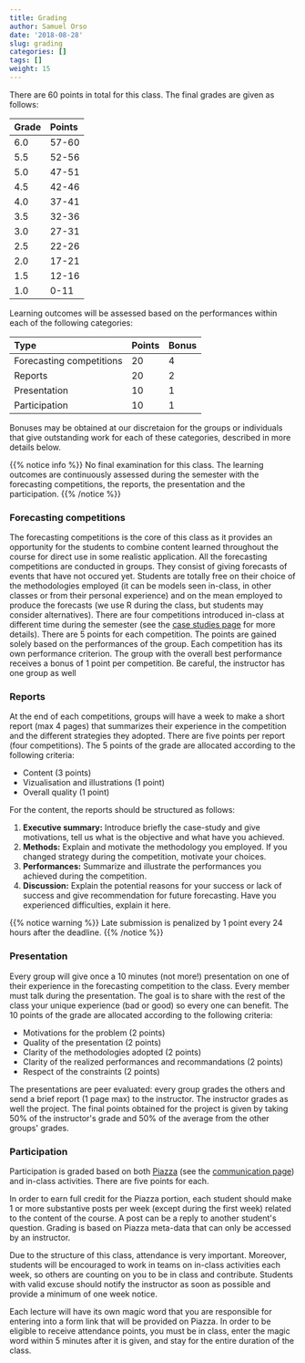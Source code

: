 ```yaml
---
title: Grading
author: Samuel Orso
date: '2018-08-28'
slug: grading
categories: []
tags: []
weight: 15
---
```



There are 60 points in total for this class. The final grades are given as follows:

Grade | Points
:-- | :--
6.0 | 57-60
5.5 | 52-56
5.0 | 47-51
4.5 | 42-46
4.0 | 37-41
3.5 | 32-36
3.0 | 27-31
2.5 | 22-26
2.0 | 17-21
1.5 | 12-16
1.0 | 0-11

Learning outcomes will be assessed based on the performances within each of the following categories:

Type | Points | Bonus
:-- | :-- | :--
Forecasting competitions | 20 | 4
Reports | 20 | 2
Presentation | 10 | 1
Participation | 10 | 1

Bonuses may be obtained at our discretaion for the groups or individuals that give outstanding work for each of these categories, described in more details below.

{{% notice info %}}
No final examination for this class. The learning outcomes are continuously assessed during the semester with the forecasting competitions, the reports, the presentation and the participation.
{{% /notice %}}

### Forecasting competitions
The forecasting competitions is the core of this class as it provides an opportunity for the students to combine content learned throughout the course for direct use in some realistic application. All the forecasting competitions are conducted in groups. They consist of giving forecasts of events that have not occured yet. Students are totally free on their choice of the methodologies employed (it can be models seen in-class, in other classes or from their personal experience) and on the mean employed to produce the forecasts (we use R during the class, but students may consider alternatives). There are four competitions introduced in-class at different time during the semester (see the [case studies page](https://ptds2018.netlify.com/project/) for more details). There are 5 points for each competition. The points are gained solely based on the performances of the group. Each competition has its own performance criterion. The group with the overall best performance receives a bonus of 1 point per competition. Be careful, the instructor has one group as well <i class="fas fa-grin-tongue"></i>

### Reports
At the end of each competitions, groups will have a week to make a short report (max 4 pages) that summarizes their experience in the competition and the different strategies they adopted. There are five points per report (four competitions). The 5 points of the grade are allocated according to the following criteria:

- Content (3 points)
- Vizualisation and illustrations (1 point)  
- Overall quality (1 point)   

For the content, the reports should be structured as follows: 

1. **Executive summary:** Introduce briefly the case-study and give motivations, tell us what is the objective and what have you achieved.  
2. **Methods:** Explain and motivate the methodology you employed. If you changed strategy during the competition, motivate your choices. 
3. **Performances:** Summarize and illustrate the performances you achieved during the competition.    
4. **Discussion:** Explain the potential reasons for your success or lack of success and give recommendation for future forecasting. Have you experienced difficulties, explain it here.

{{% notice warning %}}
Late submission is penalized by 1 point every 24 hours after the deadline.
{{% /notice %}}

### Presentation
Every group will give once a 10 minutes (not more!) presentation on one of their experience in the forecasting competition to the class. Every member must talk during the presentation. The goal is to share with the rest of the class your unique experience (bad or good) so every one can benefit. The 10 points of the grade are allocated according to the following criteria:

- Motivations for the problem (2 points)  
- Quality of the presentation (2 points)  
- Clarity of the methodologies adopted (2 points)  
- Clarity of the realized performances and recommandations (2 points)
- Respect of the constraints (2 points)  

The presentations are peer evaluated: every group grades the others and send a brief report (1 page max) to the instructor. The instructor grades as well the project. The final points obtained for the project is given by taking 50% of the instructor's grade and 50% of the average from the other groups' grades.

### Participation
Participation is graded based on both [Piazza](https://piazza.com/unil.ch/fall2018/fc2018/home) (see the [communication page](https://fc2018.netlify.com/syllabus/communication/)) and in-class activities. There are five points for each. 

In order to earn full credit for the Piazza portion, each student should make 1 or more substantive posts per week (except during the first week) related to the content of the course. A post can be a reply to another student's question. Grading is based on Piazza meta-data that can only be accessed by an instructor.

Due to the structure of this class, attendance is very important. Moreover, students will be encouraged to work in teams on in-class activities each week, so others are counting on you to be in class and contribute. Students with valid excuse should notify the instructor as soon as possible and provide a minimum of one week notice.

Each lecture will have its own magic word that you are responsible for entering into a form link that will be provided on Piazza. In order to be eligible to receive attendance points, you must be in class, enter the magic word within 5 minutes after it is given, and stay for the entire duration of the class. 